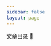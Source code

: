 ```yaml
---
sidebar: false
layout: page
---
```


<script setup>
import Directory from '../support/directory.vue'
import { useData } from 'vitepress'
import { useSidebar } from 'vitepress/dist/client/theme-default/composables/sidebar'

const page = import('./jdk_support.md')

const data = useData()
page.then( res => {
console.log(res)
console.log(data.lang.value)
console.log(new Date(res.__pageData.lastUpdated).toLocaleString(data.lang.value))
})

const { sidebar } = useSidebar()

console.log(sidebar)

</script>


文章目录 :tada:

<Directory :sidebarGroups="sidebar" />


